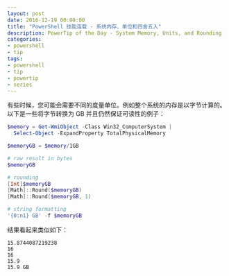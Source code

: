 ```yaml
---
layout: post
date: 2016-12-19 00:00:00
title: "PowerShell 技能连载 - 系统内存、单位和四舍五入"
description: PowerTip of the Day - System Memory, Units, and Rounding
categories:
- powershell
- tip
tags:
- powershell
- tip
- powertip
- series
---
```

有些时候，您可能会需要不同的度量单位。例如整个系统的内存是以字节计算的。以下是一些将字节转换为 GB 并且仍然保证可读性的例子：

```powershell
$memory = Get-WmiObject -Class Win32_ComputerSystem |
  Select-Object -ExpandProperty TotalPhysicalMemory

$memoryGB = $memory/1GB

# raw result in bytes
$memoryGB

# rounding
[Int]$memoryGB
[Math]::Round($memoryGB)
[Math]::Round($memoryGB, 1)

# string formatting
'{0:n1} GB' -f $memoryGB
```

结果看起来类似如下：


    15.8744087219238
    16
    16
    15.9
    15.9 GB

<!--本文国际来源：[System Memory, Units, and Rounding](http://community.idera.com/powershell/powertips/b/tips/posts/system-memory-units-and-rounding)-->
